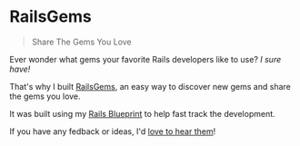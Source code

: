 # RailsGems
> Share The Gems You Love

Ever wonder what gems your favorite Rails developers like to use? _I sure have!_

That's why I built [RailsGems](https://www.railsgems.com), an easy way to discover new gems and share the gems you love.

It was built using my [Rails Blueprint](https://github.com/dalezak/rails-blueprint) to help fast track the development.

If you have any fedback or ideas, I'd [love to hear them](https://twitter.com/dalezak)!